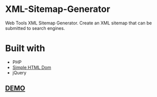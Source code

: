 # XML-Sitemap-Generator
Web Tools XML Sitemap Generator. Create an XML sitemap that can be submitted to search engines.

# Built with
- PHP
- <a href="http://simplehtmldom.sourceforge.net/">Simple HTML Dom</a>
- jQuery

<h2><a href="http://bachors.com/sitemap-generator/">DEMO</a></h2>
